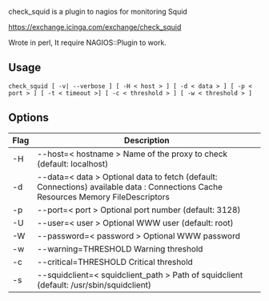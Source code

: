 check_squid is a plugin to nagios for monitoring Squid

https://exchange.icinga.com/exchange/check_squid

Wrote in perl, It require NAGIOS::Plugin to work.

## Usage

```
check_squid [ -v| --verbose ] [ -H < host > ] [ -d < data > ] [ -p < port > ] [ -t < timeout >] [ -c < threshold > ] [ -w < threshold > ]
````

## Options

| Flag	| Description
|----|---|
| -H |  --host=< hostname >	Name of the proxy to check (default: localhost)
| -d | --data=< data >	Optional data to fetch (default: Connections) available data : Connections Cache Resources Memory FileDescriptors
| -p | --port=< port >	Optional port number (default: 3128)
| -U | --user=< user >	Optional WWW user (default: root)
| -W | --password=< password >	Optional WWW password
| -w | --warning=THRESHOLD	Warning threshold
| -c | --critical=THRESHOLD	Critical threshold
| -s | --squidclient=< squidclient_path >	Path of squidclient (default: /usr/sbin/squidclient)
